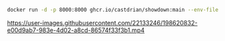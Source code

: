 ```bash
docker run -d -p 8000:8000 ghcr.io/castdrian/showdown:main --env-file .env
```

https://user-images.githubusercontent.com/22133246/198620832-e00d9ab7-983e-4d02-a8cd-86574f33f3b1.mp4
